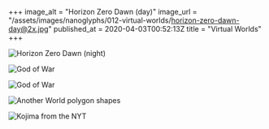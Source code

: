 +++
image_alt = "Horizon Zero Dawn (day)"
image_url = "/assets/images/nanoglyphs/012-virtual-worlds/horizon-zero-dawn-day@2x.jpg"
published_at = 2020-04-03T00:52:13Z
title = "Virtual Worlds"
+++

![Horizon Zero Dawn (night)](/assets/images/nanoglyphs/012-virtual-worlds/horizon-zero-dawn-night-3@2x.jpg)

![God of War](/assets/images/nanoglyphs/012-virtual-worlds/god-of-war-1@2x.jpg)

![God of War](/assets/images/nanoglyphs/012-virtual-worlds/god-of-war-2@2x.jpg)

![Another World polygon shapes](/assets/images/nanoglyphs/012-virtual-worlds/lester-masked.png)

![Kojima from the NYT](/assets/images/nanoglyphs/012-virtual-worlds/kojima@2x.jpg)
